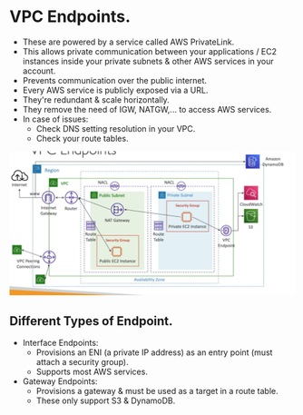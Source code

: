 # **VPC Endpoints.**

* These are powered by a service called AWS PrivateLink.
* This allows private communication between your applications / EC2 instances inside your private subnets & other AWS services in your account.
* Prevents communication over the public internet.
* Every AWS service is publicly exposed via a URL.
* They're redundant & scale horizontally.
* They remove the need of IGW, NATGW,... to access AWS services.
* In case of issues:
    * Check DNS setting resolution in your VPC.
    * Check your route tables.

<img src='./images/VPCEndpoints.png'>

## **Different Types of Endpoint.**

* Interface Endpoints:
    * Provisions an ENI (a private IP address) as an entry point (must attach a security group).
    * Supports most AWS services.
* Gateway Endpoints:
    * Provisions a gateway & must be used as a target in a route table.
    * These only support S3 & DynamoDB.